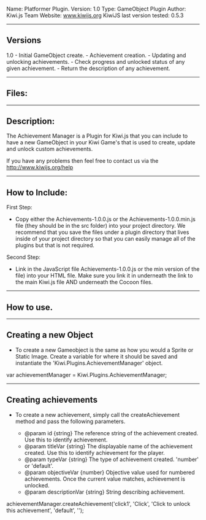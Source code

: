 Name: Platformer Plugin.
Version: 1.0
Type: GameObject Plugin
Author: Kiwi.js Team
Website: www.kiwijs.org
KiwiJS last version tested: 0.5.3

----------------------------------------------------------------------------------------
Versions
----------------------------------------------------------------------------------------

1.0 - Initial GameObject create. 
	- Achievement creation.
	- Updating and unlocking achievements.
	- Check progress and unlocked status of any given achievement.
	- Return the description of any achievement.

----------------------------------------------------------------------------------------
Files:
----------------------------------------------------------------------------------------
	

----------------------------------------------------------------------------------------
Description:
----------------------------------------------------------------------------------------
The Achievement Manager is a Plugin for Kiwi.js that you can include to have a new GameObject in your Kiwi Game's that is used to create, update and unlock custom achievements.

If you have any problems then feel free to contact us via the http://www.kiwijs.org/help

----------------------------------------------------------------------------------------
How to Include: 
----------------------------------------------------------------------------------------

First Step:
- Copy either the Achievements-1.0.0.js or the Achievements-1.0.0.min.js file (they should be in the src folder) into your project directory. We recommend that you save the files under a plugin directory that lives inside of your project directory so that you can easily manage all of the plugins but that is not required.


Second Step:
- Link in the JavaScript file Achievements-1.0.0.js or the min version of the file) into your HTML file. Make sure you link it in underneath the link to the main Kiwi.js file AND underneath the Cocoon files.


----------------------------------------------------------------------------------------
How to use.
----------------------------------------------------------------------------------------

--------------------------------------------
Creating a new Object
--------------------------------------------
- To create a new Gameobject is the same as how you would a Sprite or Static Image. Create a variable for where it should be saved and instantiate the 'Kiwi.Plugins.AchievementManager' object. 
	    
var achievementManager = Kiwi.Plugins.AchievementManager;

--------------------------------------------
Creating achievements
--------------------------------------------
- To create a new achievement, simply call the createAchievement method and pass the following parameters.

	* @param id {string} The reference string of the achievement created. Use this to identify achievement.
	* @param titleVar {string} The displayable name of the achievement created. Use this to identify achievement for the player.
	* @param typeVar {string} The type of achievement created. 'number' or 'default'.
	* @param objectiveVar {number} Objective value used for numbered achievements. Once the current value matches, achievement is unlocked.
	* @param descriptionVar {string} String describing achievement.

achievementManager.createAchievement('click1', 'Click', 'Click to unlock this achievement', 'default', '');